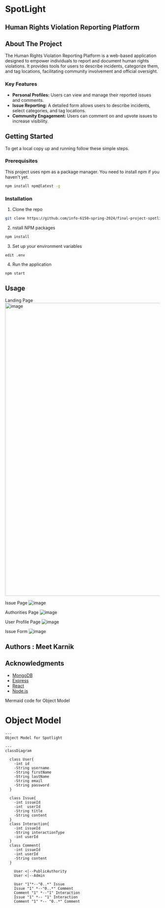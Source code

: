 # SpotLight

## Human Rights Violation Reporting Platform

## About The Project
The Human Rights Violation Reporting Platform is a web-based application designed to empower individuals to report and document human rights violations. It provides tools for users to describe incidents, categorize them, and tag locations, facilitating community involvement and official oversight.

### Key Features
- **Personal Profiles:** Users can view and manage their reported issues and comments.
- **Issue Reporting:** A detailed form allows users to describe incidents, select categories, and tag locations.
- **Community Engagement:** Users can comment on and upvote issues to increase visibility.

## Getting Started
To get a local copy up and running follow these simple steps.

### Prerequisites
This project uses npm as a package manager. You need to install npm if you haven't yet.
```bash
npm install npm@latest -g
```

### Installation

1. Clone the repo
```bash
git clone https://github.com/info-6150-spring-2024/final-project-spotlight.git
```
2. nstall NPM packages
```bash
npm install
```
3. Set up your environment variables
```
edit .env
```
4. Run the application
```
npm start
```

## Usage
Landing Page
<img width="953" alt="image" src="https://github.com/info-6150-spring-2024/final-project-spotlight/assets/145090281/e5e54fc5-6943-4248-af9e-31911a8f838f">

Issue Page
![image](https://github.com/info-6150-spring-2024/final-project-spotlight/assets/145090281/b06401f6-514e-4fdc-96c6-aa82cdf46757)

Authorities Page
![image](https://github.com/info-6150-spring-2024/final-project-spotlight/assets/145090281/b44d9e95-068e-492c-a8c1-e320e069e07e)

User Profile Page
![image](https://github.com/info-6150-spring-2024/final-project-spotlight/assets/145090281/e1a7881c-d1fb-411f-b379-440c18c6ff07)

Issue Form
![image](https://github.com/info-6150-spring-2024/final-project-spotlight/assets/145090281/601c9b0c-8742-494a-8291-30a2db94705f)


## Authors : Meet Karnik

## Acknowledgments
- [MongoDB](https://www.mongodb.com/)
- [Express](https://expressjs.com/)
- [React](https://reactjs.org/)
- [Node.js](https://nodejs.org/)

Mermaid code for Object Model

# Object Model

```mermaid
---
Object Model for Spotlight

---
classDiagram

  class User{
    -int id
    -String username
    -String firstName
    -String lastName
    -String email
    -String password
  }

  class Issue{
    -int issueId
    -int  userId
    -String title
    -String content
  }
  class Interaction{
    -int issueId
    -String interactionType
    -int userId
  }
  class Comment{
    -int issueId
    -int userId
    -String content
  }

    User <|--PublicAuthority
    User <|--Admin

    User "1"*--"0..*" Issue
    Issue "1" *--"0..*" Comment
    Comment "1" *--"1" Interaction
    Issue "1" *-- "1" Interaction
    Comment "1" *-- "0..*" Comment

```
